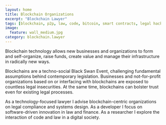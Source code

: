 ```yaml
---
layout: home
title: Blockchain Organizations
excerpt: "Blockchain Lawyer"
tags: [blockchain, p2p, law, code, bitcoin, smart contracts, legal hacking, legal automation]
image:
  feature: wall_medium.jpg
category: blockchain.lawyer
---
```


Blockchain technology allows new businesses and organizations to form and self-organize, raise funds, create value and manage their infrastructure in radically new ways. 

Blockchains are a techno-social Black Swan Event, challenging fundamental assumptions behind contemporary legislation. Businesses and not-for-profit organizations based on or interfacing with blockchains are exposed to countless legal insecurities. At the same time, blockchains can bolster trust even for existing legal processes.

As a technology-focused lawyer I advise blockchain-centric organizations on legal compliance and systems design. As a developer I focus on software-driven innovation in law and finance. As a researcher I explore the interaction of code and law in a digital society.
